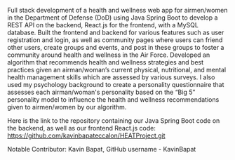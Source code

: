 Full stack development of a health and wellness web app for airmen/women in the Department of Defense (DoD) using Java Spring Boot to develop a REST API on the backend, React.js for the frontend, with a MySQL database. Built the frontend and backend for various features such as user registration and login, as well as community pages where users can friend other users, create groups and events, and post in these groups to foster a community around health and wellness in the Air Force. Developed an algorithm that recommends health and wellness strategies and best practices given an airman/woman’s current physical, nutritional, and mental health management skills which are assessed by various surveys. I also used my psychology background to create a personality questionnaire that assesses each airman/woman's personality based on the “Big 5” personality model to influence the health and wellness recommendations given to airmen/women by our algorithm.

Here is the link to the repository containing our Java Spring Boot code on the backend, as well as our frontend React.js code:
https://github.com/kavinbapateccalon/HEATProject.git

Notable Contributor: Kavin Bapat, GitHub username - KavinBapat

